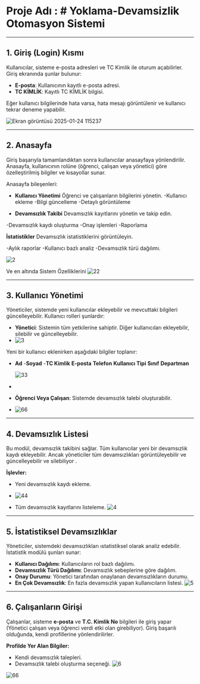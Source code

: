 # Proje Adı : # Yoklama-Devamsizlik Otomasyon Sistemi
---

## 1. Giriş (Login) Kısmı
Kullanıcılar, sisteme e-posta adresleri ve TC Kimlik ile oturum açabilirler. Giriş ekranında şunlar bulunur:
- **E-posta**: Kullanıcının kayıtlı e-posta adresi.
- **TC KİMLİK**: Kayıtlı TC KİMLİK bilgisi.

Eğer kullanıcı bilgilerinde hata varsa, hata mesajı görüntülenir ve kullanıcı tekrar deneme yapabilir.

![Ekran görüntüsü 2025-01-24 115237](https://github.com/user-attachments/assets/a14f8959-e1e4-415e-b993-b551da8a529b)

---

## 2. Anasayfa 
Giriş başarıyla tamamlandıktan sonra kullanıcılar anasayfaya yönlendirilir. Anasayfa, kullanıcının rolüne (öğrenci, çalışan veya yönetici) göre özelleştirilmiş bilgiler ve kısayollar sunar.

Anasayfa bileşenleri:
- **Kullanıcı Yönetimi**
Öğrenci ve çalışanların bilgilerini yönetin.
-Kullanıcı ekleme
-Bilgi güncelleme
-Detaylı görüntüleme

- **Devamsızlık Takibi**
Devamsızlık kayıtlarını yönetin ve takip edin.

-Devamsızlık kaydı oluşturma
-Onay işlemleri
-Raporlama

**İstatistikler**
Devamsızlık istatistiklerini görüntüleyin.

-Aylık raporlar
-Kullanıcı bazlı analiz
-Devamsızlık türü dağılımı.

![2](https://github.com/user-attachments/assets/5773932b-4dd5-4fbd-a573-812b240ac6fd)

Ve en altında Sistem Özelliklerini
![22](https://github.com/user-attachments/assets/d8cbf057-68ec-413d-94c0-f819c918800d)


---

## 3. Kullanıcı Yönetimi
Yöneticiler, sistemde yeni kullanıcılar ekleyebilir ve mevcuttaki bilgileri güncelleyebilir. Kullanıcı rolleri şunlardır:
- **Yönetici**: Sistemin tüm yetkilerine sahiptir. Diğer kullanıcıları ekleyebilir, silebilir ve güncelleyebilir.
- ![3](https://github.com/user-attachments/assets/0f5def35-021a-4564-ba14-0b097e84b46a)


Yeni bir kullanıcı eklenirken aşağıdaki bilgiler toplanır:
- **Ad**
-**Soyad**
-**TC Kimlik**
  **E-posta**
**Telefon**
**Kullanıcı Tipi**
**Sınıf**
**Departman**
  
  ![33](https://github.com/user-attachments/assets/3740ceec-f461-47f0-92c8-ef0cb04c67ea)

- 
- **Öğrenci Veya Çalışan**: Sistemde devamsızlık talebi oluşturabilir.

- ![66](https://github.com/user-attachments/assets/9868e128-765e-458a-9b4a-67bb5c65ce0a)



---

## 4. Devamsızlık Listesi
Bu modül, devamsızlık takibini sağlar. Tüm kullanıcılar yeni bir devamsızlık kaydı ekleyebilir. Ancak yöneticiler tüm devamsızlıkları görüntüleyebilir ve güncelleyebilir ve silebiliyor .

**İşlevler:**
- Yeni devamsızlık kaydı ekleme.
- ![44](https://github.com/user-attachments/assets/cb2166d8-c47d-45a0-a469-12a878dd6697)

- Tüm devamsızlık kayıtlarını listeleme.
![4](https://github.com/user-attachments/assets/a6a440ac-4af7-4264-8ff1-e3089aed3641)

---

## 5. İstatistiksel Devamsızlıklar
Yöneticiler, sistemdeki devamsızlıkları ıstatistiksel olarak analiz edebilir. İstatistik modülü şunları sunar:

- **Kullanıcı Dağılımı**: Kullanıcıların rol bazlı dağılımı.
- **Devamsızlık Türü Dağılımı**: Devamsızlık sebeplerine göre dağılım.
- **Onay Durumu**: Yönetici tarafından onaylanan devamsızlıkların durumu.
- **En Çok Devamsızlık**: En fazla devamsızlık yapan kullanıcıların listesi.
![5](https://github.com/user-attachments/assets/878514ef-eee6-474e-a0b4-87a778479297)


---

## 6. Çalışanların Girişi
Çalışanlar, sisteme **e-posta** ve **T.C. Kimlik No** bilgileri ile giriş yapar (Yönetici çalışan veya öğrenci verdi etki olan girebiliyor). Giriş başarılı olduğunda, kendi profillerine yönlendirilirler.

**Profilde Yer Alan Bilgiler:**
- Kendi devamsızlık talepleri.
- Devamsızlık talebi oluşturma seçeneği.
![6](https://github.com/user-attachments/assets/49b2f5d1-bb10-4bbb-91db-5e7d6c866763)


![66](https://github.com/user-attachments/assets/22e2220d-8793-4f87-a465-d3a4887d9938)



